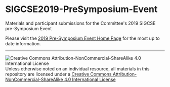 # SIGCSE2019-PreSymposium-Event
Materials and participant submissions for the Committee's 2019 SIGCSE pre-Symposium Event

Please visit the [2019 Pre-Symposium Event Home Page](https://computing-in-the-liberal-arts.github.io/SIGCSE2019-PreSymposium-Event/) for the most up to date information.
___
![Creative Commons Attribution-NonCommercial-ShareAlike 4.0 International License](https://i.creativecommons.org/l/by-nc-sa/4.0/88x31.png "Creative Commons Attribution-NonCommercial-ShareAlike 4.0 International License") Unless otherwise noted on an individual resource, all materials in this repository are licensed under a [Creative Commons Attribution-NonCommercial-ShareAlike 4.0 International License](http://creativecommons.org/licenses/by-nc-sa/4.0/)
